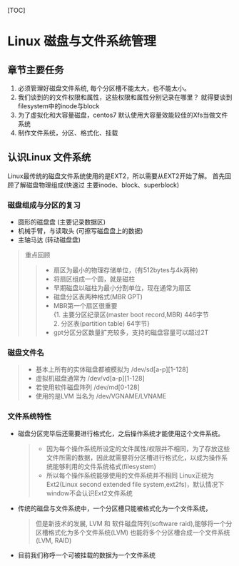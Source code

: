 [TOC]

# Linux 磁盘与文件系统管理

## 章节主要任务

1. 必须管理好磁盘文件系统, 每个分区槽不能太大，也不能太小。
2. 我们谈到的的文件权限和属性，这些权限和属性分别记录在哪里？  就得要谈到filesystem中的inode与block
3. 为了虚拟化和大容量磁盘，centos7 默认使用大容量效能较佳的Xfs当做文件系统
4. 制作文件系统，分区、格式化、挂载

## 认识Linux 文件系统

Linux最传统的磁盘文件系统使用的是EXT2，所以需要从EXT2开始了解。  首先回顾了解磁盘物理组成(快速过   主要inode、block、superblock)

### 磁盘组成与分区的复习
* 圆形的磁盘盘 (主要记录数据区)
* 机械手臂，与读取头 (可擦写磁盘盘上的数据)
* 主轴马达 (转动磁盘盘)

> 重点回顾
>> * 扇区为最小的物理存储单位，(有512bytes与4k两种)
>> * 将扇区组成一个圆，就是磁柱
>> * 早期磁盘以磁柱为最小分割单位，现在通常为扇区
>> *  磁盘分区表两种格式(MBR  GPT)
>> * MBR第一个扇区很重要 <br /> {1. 主要分区纪录区(master boot record,MBR) 446字节 <br /> 2. 分区表(partition table) 64字节}
>> * gpt分区分区数量扩充较多，支持的磁盘容量可以超过2T

### 磁盘文件名
> * 基本上所有的实体磁盘都被模拟为 /dev/sd[a-p][1-128]
> * 虚拟机磁盘通常为 /dev/vd[a-p][1-128]
> * 若使用软件磁盘阵列 /dev/md[0-128]
> * 使用的是LVM 当名为 /dev/VGNAME/LVNAME

### 文件系统特性
* 磁盘分区完毕后还需要进行格式化，之后操作系统才能使用这个文件系统。
    > * 因为每个操作系统所设定的文件属性/权限并不相同，为了存放这些文件所需的数据，因此就需要将分区槽进行格式化，以成为操作系统能够利用的文件系统格式(filesystem)
    > * 所以每个操作系统能够使用的文件系统并不相同 Linux正统为Ext2(Linux second extended file system,ext2fs)，默认情况下window不会认识Ext2文件系统
 * 传统的磁盘与文件系统中，一个分区槽只能被格式化为一个文件系统，
    > 但是新技术的发展, LVM   和 软件磁盘阵列(software raid),能够将一个分区槽格式化为多个文件系统(LVM) 
    > 也能将多个分区槽合成一个文件系统(LVM, RAID)
* 目前我们称呼一个可被挂载的数据为一个文件系统
